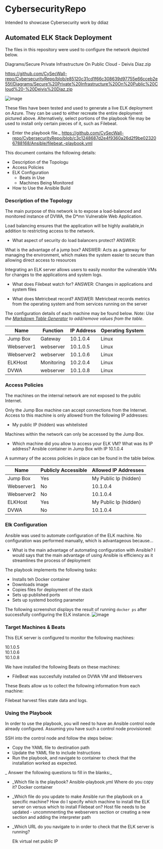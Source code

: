 # CybersecurityRepo
Intended to showcase Cybersecurity work by ddiaz



## Automated ELK Stack Deployment

The files in this repository were used to configure the network depicted below.

Diagrams/Secure Private Infrastructure On Public Cloud - Deivis Diaz.zip

https://github.com/CySecWall-repo/CybersecurityRepo/blob/e85120c31cd1f66c308639d97755e66cceb2e55f/Diagrams/Secure%20Private%20Infrastructure%20On%20Public%20Cloud%20-%20Deivis%20Diaz.zip

![image](https://user-images.githubusercontent.com/86539199/123533190-52cbb680-d6e1-11eb-910b-38f4c9ac656d.png)


These files have been tested and used to generate a live ELK deployment on Azure. They can be used to either recreate the entire deployment pictured above. Alternatively, select portions of the playbook file may be used to install only certain pieces of it, such as Filebeat.

  - Enter the playbook file._
  https://github.com/CySecWall-repo/CybersecurityRepo/blob/c3c1248687d2e4f9360a26d2f9be023206788168/Ansible/filebeat.-playbook.yml

This document contains the following details:
- Description of the Topologu
- Access Policies
- ELK Configuration
  - Beats in Use
  - Machines Being Monitored
- How to Use the Ansible Build


### Description of the Topology

The main purpose of this network is to expose a load-balanced and monitored instance of DVWA, the D*mn Vulnerable Web Application.

Load balancing ensures that the application will be highly available,in addition to restricting access to the network.
- What aspect of security do load balancers protect? 
ANSWER:

What is the advantage of a jump box?
ANSWER: Acts as a gateway for managing the environment, which makes the system easier to secure than allowing direct access to resources

Integrating an ELK server allows users to easily monitor the vulnerable VMs for changes to the applications and system logs.

- What does Filebeat watch for?
ANSWER: Changes in applications and system files

- What does Metricbeat record?
ANSWER: Metricbeat records metrics from the operating system and from services running on the server

The configuration details of each machine may be found below.
_Note: Use the [Markdown Table Generator](http://www.tablesgenerator.com/markdown_tables) to add/remove values from the table_.

| Name     | Function | IP Address | Operating System |
|----------|----------|------------|------------------|
| Jump Box | Gateway  | 10.1.0.4   | Linux            |
|Webserver1| webserver| 10.1.0.5   | Linux            |
|Webserver2| webserver| 10.1.0.6   | Linux            |
| ELKHost  |Monitoring| 10.2.0.4   | Linux            |
|  DVWA    | webserver| 10.1.0.8   | Linux            |
### Access Policies

The machines on the internal network are not exposed to the public Internet. 

Only the Jump Box machine can accept connections from the Internet. Access to this machine is only allowed from the following IP addresses:
- My public IP (hidden) was whitelisted

Machines within the network can only be accessed by the Jump Box.
- Which machine did you allow to access your ELK VM? What was its IP address?
Ansible container in Jump Box with IP 10.1.0.4

A summary of the access policies in place can be found in the table below.

| Name     | Publicly Accessible | Allowed IP Addresses |
|----------|---------------------|----------------------|
| Jump Box | Yes                 | My Public Ip (hidden)|
|Webserver1| No                  | 10.1.0.4             |
|Webserver2| No                  | 10.1.0.4             |
| ELKHost  | Yes                 | My Public Ip (hidden)|
|  DVWA    | No                  | 10.1.0.4             |
### Elk Configuration

Ansible was used to automate configuration of the ELK machine. No configuration was performed manually, which is advantageous because...
- What is the main advantage of automating configuration with Ansible?
I would says that the main advantage of using Ansible is efficiency as it streamlines the process of deployment

The playbook implements the following tasks:

- Installs teh Docker container
- Downloads image
- Copies files for deployment of the stack
- Sets up published ports
- Sets up systemd booting parameter


The following screenshot displays the result of running `docker ps` after successfully configuring the ELK instance.
![image](https://user-images.githubusercontent.com/86539199/123532973-d1bfef80-d6df-11eb-92b7-2b4fe61c44a2.png)


### Target Machines & Beats
This ELK server is configured to monitor the following machines:

10.1.0.5  
10.1.0.6  
10.1.0.8  


We have installed the following Beats on these machines:
- FileBeat was succesfully installed on DVWA VM and Webservers

These Beats allow us to collect the following information from each machine:

Filebeat harvest files state data and logs.

### Using the Playbook
In order to use the playbook, you will need to have an Ansible control node already configured. Assuming you have such a control node provisioned: 

SSH into the control node and follow the steps below:
- Copy the YAML file to destination path
- Update the YAML file to include Instructions
- Run the playbook, and navigate to container to check that the installation worked as expected.

_ Answer the following questions to fill in the blanks:_

- _Which file is the playbook?
   Ansible-playbook.yml
 Where do you copy it?
 Docker container
- _Which file do you update to make Ansible run the playbook on a specific machine? How do I specify which machine to install the ELK server on versus which to install Filebeat on? 
   Host file needs to be updated - uncommnenting the webservers section or creating a new section and adding the interpreter path

- _Which URL do you navigate to in order to check that the ELK server is running?

   Elk virtual net public IP 


